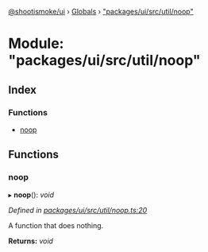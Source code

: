 [@shootismoke/ui](../README.md) › [Globals](../globals.md) › ["packages/ui/src/util/noop"](_packages_ui_src_util_noop_.md)

# Module: "packages/ui/src/util/noop"

## Index

### Functions

* [noop](_packages_ui_src_util_noop_.md#noop)

## Functions

###  noop

▸ **noop**(): *void*

*Defined in [packages/ui/src/util/noop.ts:20](https://github.com/shootismoke/common/blob/c0e7829/packages/ui/src/util/noop.ts#L20)*

A function that does nothing.

**Returns:** *void*
